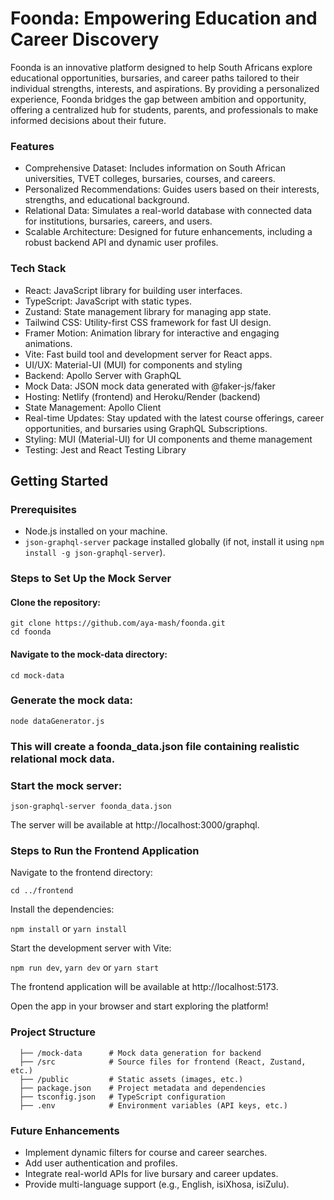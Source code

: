 # Foonda: Empowering Education and Career Discovery

Foonda is an innovative platform designed to help South Africans explore educational opportunities, bursaries, and career paths tailored to their individual strengths, interests, and aspirations. By providing a personalized experience, Foonda bridges the gap between ambition and opportunity, offering a centralized hub for students, parents, and professionals to make informed decisions about their future.

### Features

- Comprehensive Dataset: Includes information on South African universities, TVET colleges, bursaries, courses, and careers.
- Personalized Recommendations: Guides users based on their interests, strengths, and educational background.
- Relational Data: Simulates a real-world database with connected data for institutions, bursaries, careers, and users.
- Scalable Architecture: Designed for future enhancements, including a robust backend API and dynamic user profiles.

### Tech Stack

- React: JavaScript library for building user interfaces.
- TypeScript: JavaScript with static types.
- Zustand: State management library for managing app state.
- Tailwind CSS: Utility-first CSS framework for fast UI design.
- Framer Motion: Animation library for interactive and engaging animations.
- Vite: Fast build tool and development server for React apps.
- UI/UX: Material-UI (MUI) for components and styling
- Backend: Apollo Server with GraphQL
- Mock Data: JSON mock data generated with @faker-js/faker
- Hosting: Netlify (frontend) and Heroku/Render (backend)
- State Management: Apollo Client
- Real-time Updates: Stay updated with the latest course offerings, career opportunities, and bursaries using GraphQL Subscriptions.
- Styling: MUI (Material-UI) for UI components and theme management
- Testing: Jest and React Testing Library



## Getting Started

### Prerequisites

- Node.js installed on your machine.
- ```json-graphql-server``` package installed globally (if not, install it using ``` npm install -g json-graphql-server ```).




### Steps to Set Up the Mock Server

#### Clone the repository:

```
git clone https://github.com/aya-mash/foonda.git
cd foonda
```

#### Navigate to the mock-data directory:

```
cd mock-data
```

### Generate the mock data:

```
node dataGenerator.js
```

### This will create a foonda_data.json file containing realistic relational mock data.



### Start the mock server:

```
json-graphql-server foonda_data.json
```

The server will be available at http://localhost:3000/graphql.


### Steps to Run the Frontend Application

Navigate to the frontend directory:

```cd ../frontend```

Install the dependencies:

```npm install``` or ```yarn install```

Start the development server with Vite:

```npm run dev```, ```yarn dev``` or ```yarn start```

The frontend application will be available at http://localhost:5173.

Open the app in your browser and start exploring the platform!

### Project Structure

```/foonda
  ├── /mock-data      # Mock data generation for backend
  ├── /src            # Source files for frontend (React, Zustand, etc.)
  ├── /public         # Static assets (images, etc.)
  ├── package.json    # Project metadata and dependencies
  ├── tsconfig.json   # TypeScript configuration
  ├── .env            # Environment variables (API keys, etc.)
```


### Future Enhancements

- Implement dynamic filters for course and career searches.
- Add user authentication and profiles.
- Integrate real-world APIs for live bursary and career updates.
- Provide multi-language support (e.g., English, isiXhosa, isiZulu).
